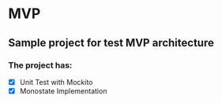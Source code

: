# MVP

## Sample project for test MVP architecture

### The project has:
- [x] Unit Test with Mockito
- [x] Monostate Implementation 
